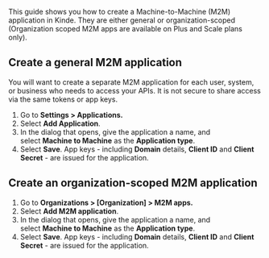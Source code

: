 
This guide shows you how to create a Machine-to-Machine (M2M) application in Kinde. They are either general or organization-scoped (Organization scoped M2M apps are available on Plus and Scale plans only).

## Create a general M2M application

You will want to create a separate M2M application for each user, system, or business who needs to access your APIs. It is not secure to share access via the same tokens or app keys.

1. Go to **Settings > Applications.**
2. Select **Add Application**.
3. In the dialog that opens, give the application a name, and select **Machine to Machine** as the **Application type**.
4. Select **Save**. App keys - including **Domain** details, **Client ID** and **Client Secret** - are issued for the application.

## Create an organization-scoped M2M application

1. Go to **Organizations > [Organization] > M2M apps.**
2. Select **Add M2M application**.
3. In the dialog that opens, give the application a name, and select **Machine to Machine** as the **Application type**.
4. Select **Save**. App keys - including **Domain** details, **Client ID** and **Client Secret** - are issued for the application.

